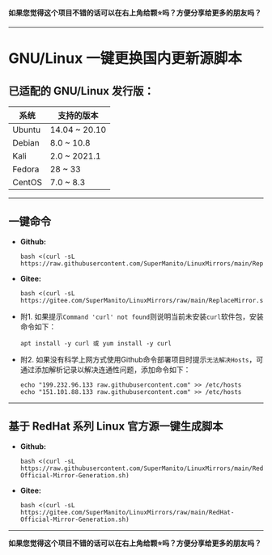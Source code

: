 __如果您觉得这个项目不错的话可以在右上角给颗⭐吗？方便分享给更多的朋友吗？__

***

# GNU/Linux 一键更换国内更新源脚本
## 已适配的 GNU/Linux 发行版：
| 系统 | 支持的版本 |
| ------ | ------ |
| Ubuntu | 14.04 ~ 20.10 |
| Debian | 8.0 ~ 10.8 |
| Kali | 2.0 ~ 2021.1 |
| Fedora | 28 ~ 33 |
| CentOS | 7.0 ~ 8.3 |

***

## 一键命令
- __Github:__

      bash <(curl -sL https://raw.githubusercontent.com/SuperManito/LinuxMirrors/main/ReplaceMirror.sh)
- __Gitee:__

      bash <(curl -sL https://gitee.com/SuperManito/LinuxMirrors/raw/main/ReplaceMirror.sh)
- 附1. 如果提示`Command 'curl' not found`则说明当前未安装`curl`软件包，安装命令如下：

      apt install -y curl 或 yum install -y curl
- 附2. 如果没有科学上网方式使用Github命令部署项目时提示`无法解决Hosts`，可通过添加解析记录以解决连通性问题，添加命令如下：

      echo "199.232.96.133 raw.githubusercontent.com" >> /etc/hosts
      echo "151.101.88.133 raw.githubusercontent.com" >> /etc/hosts
      
***

## 基于 RedHat 系列 Linux 官方源一键生成脚本
- __Github:__

      bash <(curl -sL https://raw.githubusercontent.com/SuperManito/LinuxMirrors/main/RedHat-Official-Mirror-Generation.sh)
- __Gitee:__

      bash <(curl -sL https://gitee.com/SuperManito/LinuxMirrors/raw/main/RedHat-Official-Mirror-Generation.sh)

***

__如果您觉得这个项目不错的话可以在右上角给颗⭐吗？方便分享给更多的朋友吗？__
